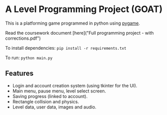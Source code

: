 # A Level Programming Project (GOAT)

This is a platforming game programmed in python using [pygame](https://www.pygame.org).

Read the coursework document [here]("Full programming project - with corrections.pdf")

To install dependencies: `pip install -r requirements.txt`

To run: `python main.py`

## Features

- Login and account creation system (using tkinter for the UI).
- Main menu, pause menu, level select screen.
- Saving progress (linked to account).
- Rectangle collision and physics.
- Level data, user data, images and audio.